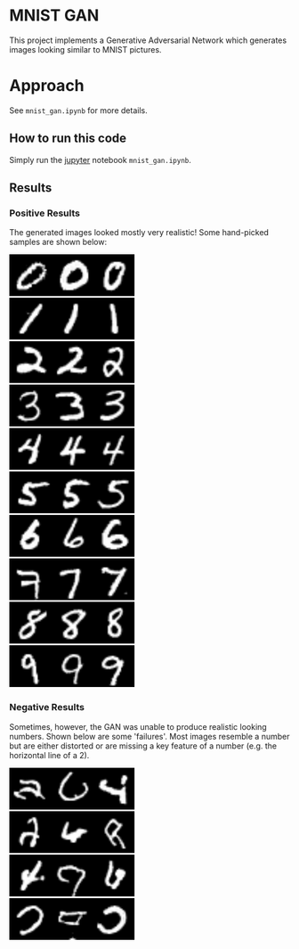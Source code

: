 # MNIST GAN

This project implements a Generative Adversarial Network which generates images looking similar to MNIST pictures. 

# Approach

See ```mnist_gan.ipynb``` for more details.

## How to run this code
Simply run the [jupyter](http://jupyter.org) notebook ```mnist_gan.ipynb```. 

## Results
### Positive Results
The generated images looked mostly very realistic! Some hand-picked samples are shown below:  

<img src="sample_images/good/0_1.png" width="75"><img src="sample_images/good/0_2.png" width="75"><img src="sample_images/good/0_3.png" width="75">  
<img src="sample_images/good/1_1.png" width="75"><img src="sample_images/good/1_2.png" width="75"><img src="sample_images/good/1_3.png" width="75">  
<img src="sample_images/good/2_1.png" width="75"><img src="sample_images/good/2_2.png" width="75"><img src="sample_images/good/2_3.png" width="75">  
<img src="sample_images/good/3_1.png" width="75"><img src="sample_images/good/3_2.png" width="75"><img src="sample_images/good/3_3.png" width="75">  
<img src="sample_images/good/4_1.png" width="75"><img src="sample_images/good/4_2.png" width="75"><img src="sample_images/good/4_3.png" width="75">  
<img src="sample_images/good/5_1.png" width="75"><img src="sample_images/good/5_2.png" width="75"><img src="sample_images/good/5_3.png" width="75">  
<img src="sample_images/good/6_1.png" width="75"><img src="sample_images/good/6_2.png" width="75"><img src="sample_images/good/6_3.png" width="75">  
<img src="sample_images/good/7_1.png" width="75"><img src="sample_images/good/7_2.png" width="75"><img src="sample_images/good/7_3.png" width="75">  
<img src="sample_images/good/8_1.png" width="75"><img src="sample_images/good/8_2.png" width="75"><img src="sample_images/good/8_3.png" width="75">  
<img src="sample_images/good/9_1.png" width="75"><img src="sample_images/good/9_2.png" width="75"><img src="sample_images/good/9_3.png" width="75">  

### Negative Results
Sometimes, however, the GAN was unable to produce realistic looking numbers. Shown below are some 'failures'. Most images resemble a number but are either distorted or are missing a key feature of a number (e.g. the horizontal line of a 2).


<img src="sample_images/bad/1.png" width="75"><img src="sample_images/bad/2.png" width="75"><img src="sample_images/bad/3.png" width="75">  
<img src="sample_images/bad/4.png" width="75"><img src="sample_images/bad/5.png" width="75"><img src="sample_images/bad/6.png" width="75">  
<img src="sample_images/bad/7.png" width="75"><img src="sample_images/bad/8.png" width="75"><img src="sample_images/bad/9.png" width="75">  
<img src="sample_images/bad/10.png" width="75"><img src="sample_images/bad/11.png" width="75"><img src="sample_images/bad/12.png" width="75">
